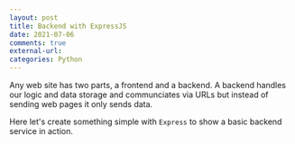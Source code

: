```yaml
---
layout: post
title: Backend with ExpressJS
date: 2021-07-06
comments: true
external-url:
categories: Python
---
```


Any web site has two parts, a frontend and a backend. A backend handles our logic and data storage and communciates via URLs but instead of sending web pages it only sends data.

Here let's create something simple with `Express` to show a basic backend service in action. 
